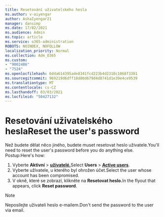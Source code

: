 ```yaml
---
title: Resetování uživatelského hesla
ms.author: v-aiyengar
author: AshaIyengar21
manager: dansimp
ms.date: 17/02/2021
ms.audience: Admin
ms.topic: article
ms.service: o365-administration
ROBOTS: NOINDEX, NOFOLLOW
localization_priority: Normal
ms.collection: Adm_O365
ms.custom:
- "9002486"
- "7524"
ms.openlocfilehash: 6dda614395ade8341fcd223b4d2318c1068f3381
ms.sourcegitcommit: 969219d6dff18d86d679d4d8741d1e39e4ce9539
ms.translationtype: MT
ms.contentlocale: cs-CZ
ms.lasthandoff: 03/03/2021
ms.locfileid: "50427132"
---
```

# <a name="reset-the-users-password"></a><span data-ttu-id="3b465-102">Resetování uživatelského hesla</span><span class="sxs-lookup"><span data-stu-id="3b465-102">Reset the user's password</span></span>

<span data-ttu-id="3b465-103">Než budete dělat něco jiného, budete muset resetovat heslo uživatele.</span><span class="sxs-lookup"><span data-stu-id="3b465-103">You'll need to reset the user's password before you do anything else.</span></span> <span data-ttu-id="3b465-104">Postup:</span><span class="sxs-lookup"><span data-stu-id="3b465-104">Here's how:</span></span>

1. <span data-ttu-id="3b465-105">Vyberte **Aktivní**  >  **[uživatelé.](https://go.microsoft.com/fwlink/p/?linkid=834822)**</span><span class="sxs-lookup"><span data-stu-id="3b465-105">Select **Users** > **[Active users](https://go.microsoft.com/fwlink/p/?linkid=834822)**.</span></span>
1. <span data-ttu-id="3b465-106">Vyberte uživatele, u kterého byl ohrožen účet.</span><span class="sxs-lookup"><span data-stu-id="3b465-106">Select the user whose account has been compromised.</span></span>
1. <span data-ttu-id="3b465-107">V okně, které se zobrazí, klikněte na **Resetovat heslo.**</span><span class="sxs-lookup"><span data-stu-id="3b465-107">In the flyout that appears, click **Reset password**.</span></span>

> [!NOTE]
> <span data-ttu-id="3b465-108">Neposílejte uživateli heslo e-mailem.</span><span class="sxs-lookup"><span data-stu-id="3b465-108">Don't send the password to the user via email.</span></span>
